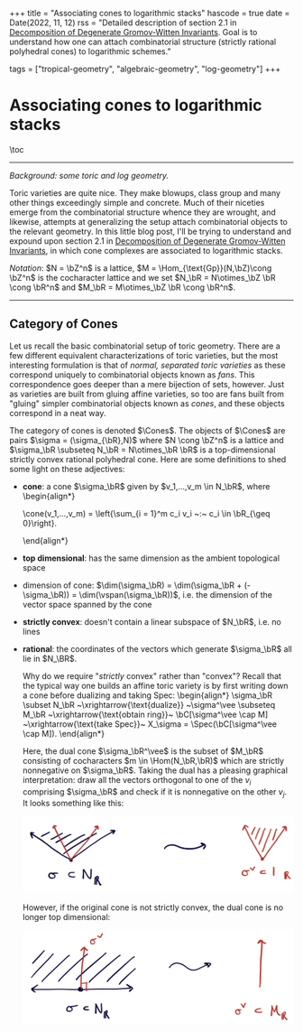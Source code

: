 +++
title = "Associating cones to logarithmic stacks"
hascode = true
date = Date(2022, 11, 12)
rss = "Detailed description of section 2.1 in [Decomposition of Degenerate Gromov-Witten Invariants](https://arxiv.org/pdf/1709.09864.pdf). Goal is to understand how one can attach combinatorial structure (strictly rational polyhedral cones) to logarithmic schemes."

tags = ["tropical-geometry", "algebraic-geometry", "log-geometry"]
+++

# Associating cones to logarithmic stacks

\toc

---

*Background: some toric and log geometry.*

Toric varieties are quite nice. They make blowups, class group and many other things exceedingly simple and concrete. Much of their niceties emerge from the combinatorial structure whence they are wrought, and likewise, attempts at generalizing the setup attach combinatorial objects to the relevant geometry. In this little blog post, I'll be trying to understand and expound upon section 2.1 in [Decomposition of Degenerate Gromov-Witten Invariants](https://arxiv.org/pdf/1709.09864.pdf), in which cone complexes are associated to logarithmic stacks.

*Notation*: $N = \bZ^n$ is a lattice, $M = \Hom_{\text{Gp}}(N,\bZ)\cong \bZ^n$ is the cocharacter lattice and we set $N_\bR = N\otimes_\bZ \bR \cong \bR^n$ and $M_\bR = M\otimes_\bZ \bR \cong \bR^n$.

---

## Category of Cones

Let us recall the basic combinatorial setup of toric geometry. There are a few different equivalent characterizations of toric varieties, but the most interesting formulation is that of _normal, separated toric varieties_ as these correspond uniquely to combinatorial objects known as _fans_. This correspondence goes deeper than a mere bijection of sets, however. Just as varieties are built from gluing affine varieties, so too are fans built from "gluing" simpler combinatorial objects known as _cones_, and these objects correspond in a neat way.

The category of cones is denoted $\Cones$. The objects of $\Cones$ are pairs $\sigma = (\sigma_{\bR},N)$ where $N \cong \bZ^n$ is a lattice and $\sigma_\bR \subseteq N_\bR = N\otimes_\bR \bR$ is a top-dimensional strictly convex rational polyhedral cone. Here are some definitions to shed some light on these adjectives:

- **cone**: a cone $\sigma_\bR$ given by $v_1,...,v_m \in N_\bR$, where
  \begin{align*}

  \cone(v_1,...,v_m) = \left\{\sum_{i = 1}^m c_i v_i ~:~ c_i \in \bR\_{\geq 0}\right\}.

  \end{align*}

* **top dimensional**: has the same dimension as the ambient topological space
* dimension of cone: $\dim(\sigma_\bR) = \dim(\sigma_\bR + (-\sigma_\bR)) = \dim(\vspan(\sigma_\bR))$, i.e. the dimension of the vector space spanned by the cone
* **strictly convex**: doesn't contain a linear subspace of $N_\bR$, i.e. no lines
* **rational**: the coordinates of the vectors which generate $\sigma_\bR$ all lie in $N_\BR$.

  Why do we require "*strictly* convex" rather than "convex"? Recall that the typical way one builds an affine toric variety is by first writing down a cone before dualizing and taking Spec:
  \begin{align*}
    \sigma_\bR \subset N_\bR ~\xrightarrow{\text{dualize}} ~\sigma^\vee \subseteq M_\bR ~\xrightarrow{\text{obtain ring}}~ \bC[\sigma^\vee \cap M] ~\xrightarrow{\text{take Spec}}~ X_\sigma = \Spec(\bC[\sigma^\vee \cap M]).
  \end{align*}
  
  Here, the dual cone $\sigma_\bR^\vee$ is the subset of $M_\bR$ consisting of cocharacters $m \in \Hom(N_\bR,\bR)$ which are strictly nonnegative on $\sigma_\bR$. Taking the dual has a pleasing graphical interpretation: draw all the vectors orthogonal to one of the $v_i$ comprising $\sigma_\bR$ and check if it is nonnegative on the other $v_j$. It looks something like this:

  ![strictly convex rational polyhedral cone](/pages/blog/posts/post2/fig1.png)

  However, if the original cone is not strictly convex, the dual cone is no longer top dimensional:

  ![non-strictly convex rational polyhedral cone](/pages/blog/posts/post2/fig2.png)




